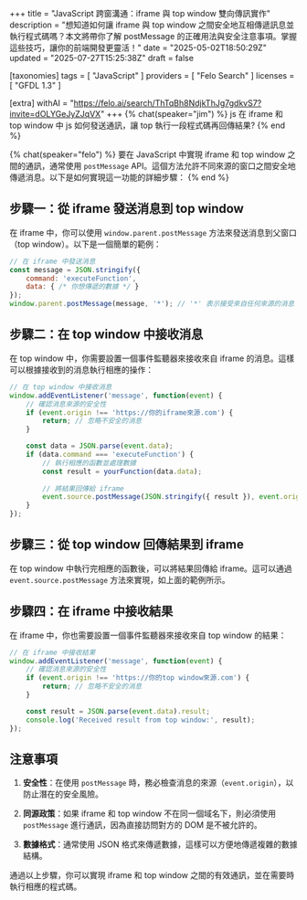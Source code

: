 +++
title = "JavaScript 跨窗溝通：iframe 與 top window 雙向傳訊實作"
description = "想知道如何讓 iframe 與 top window 之間安全地互相傳遞訊息並執行程式碼嗎？本文將帶你了解 postMessage 的正確用法與安全注意事項。掌握這些技巧，讓你的前端開發更靈活！"
date = "2025-05-02T18:50:29Z"
updated = "2025-07-27T15:25:38Z"
draft = false

[taxonomies]
tags = [ "JavaScript" ]
providers = [ "Felo Search" ]
licenses = [ "GFDL 1.3" ]

[extra]
withAI = "<https://felo.ai/search/ThTqBh8NdjkThJg7gdkvS7?invite=dOLYGeJyZJqVX>"
+++
{% chat(speaker="jim") %}
js 在 iframe 和 top window 中 js 如何發送通訊，讓 top 執行一段程式碼再回傳結果?
{% end %}

{% chat(speaker="felo") %}
要在 JavaScript 中實現 iframe 和 top window 之間的通訊，通常使用 `postMessage` API。這個方法允許不同來源的窗口之間安全地傳遞消息。以下是如何實現這一功能的詳細步驟：
{% end %}

## **步驟一：從 iframe 發送消息到 top window**

在 iframe 中，你可以使用 `window.parent.postMessage` 方法來發送消息到父窗口（top window）。以下是一個簡單的範例：

```javascript
// 在 iframe 中發送消息
const message = JSON.stringify({
    command: 'executeFunction',
    data: { /* 你想傳遞的數據 */ }
});
window.parent.postMessage(message, '*'); // '*' 表示接受來自任何來源的消息
```

## **步驟二：在 top window 中接收消息**

在 top window 中，你需要設置一個事件監聽器來接收來自 iframe 的消息。這樣可以根據接收到的消息執行相應的操作：

```javascript
// 在 top window 中接收消息
window.addEventListener('message', function(event) {
    // 確認消息來源的安全性
    if (event.origin !== 'https://你的iframe來源.com') {
        return; // 忽略不安全的消息
    }

    const data = JSON.parse(event.data);
    if (data.command === 'executeFunction') {
        // 執行相應的函數並處理數據
        const result = yourFunction(data.data);
        
        // 將結果回傳給 iframe
        event.source.postMessage(JSON.stringify({ result }), event.origin);
    }
});
```

## **步驟三：從 top window 回傳結果到 iframe**

在 top window 中執行完相應的函數後，可以將結果回傳給 iframe。這可以通過 `event.source.postMessage` 方法來實現，如上面的範例所示。

## **步驟四：在 iframe 中接收結果**

在 iframe 中，你也需要設置一個事件監聽器來接收來自 top window 的結果：

```javascript
// 在 iframe 中接收結果
window.addEventListener('message', function(event) {
    // 確認消息來源的安全性
    if (event.origin !== 'https://你的top window來源.com') {
        return; // 忽略不安全的消息
    }

    const result = JSON.parse(event.data).result;
    console.log('Received result from top window:', result);
});
```

## **注意事項**

1. **安全性**：在使用 `postMessage` 時，務必檢查消息的來源（`event.origin`），以防止潛在的安全風險。

2. **同源政策**：如果 iframe 和 top window 不在同一個域名下，則必須使用 `postMessage` 進行通訊，因為直接訪問對方的 DOM 是不被允許的。

3. **數據格式**：通常使用 JSON 格式來傳遞數據，這樣可以方便地傳遞複雜的數據結構。

通過以上步驟，你可以實現 iframe 和 top window 之間的有效通訊，並在需要時執行相應的程式碼。
